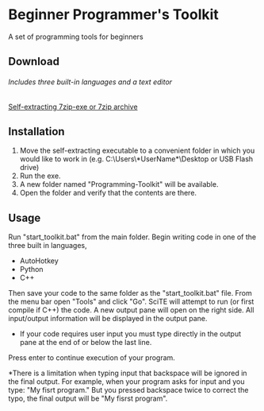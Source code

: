 # Beginner Programmer's Toolkit
A set of programming tools for beginners

## Download
###### Includes three built-in languages and a text editor
[Self-extracting 7zip-exe or 7zip archive](https://github.com/adabo/Beginner_Programmer-s_Toolkit/releases)

## Installation
1. Move the self-extracting executable to a convenient folder in which you would like to work in (e.g. C:\\Users\\\*UserName\*\\Desktop or USB Flash drive)
2. Run the exe.
3. A new folder named "Programming-Toolkit" will be available.
4. Open the folder and verify that the contents are there.

## Usage
Run "start\_toolkit.bat" from the main folder. Begin writing code in one of the three built in languages,

- AutoHotkey
- Python
- C++

Then save your code to the same folder as the "start\_toolkit.bat" file. From the menu bar open "Tools" and click "Go". SciTE will attempt to run (or first compile if C++) the code. A new output pane will open on the right side. All input/output information will be displayed in the output pane.

- If your code requires user input you must type directly in the output pane at the end of or below the last line. 


Press enter to continue execution of your program.

*There is a limitation when typing input that backspace will be ignored in the final output. For example, when your program asks for input and you type: "My fisrt program." But you pressed backspace twice to correct the typo, the final output will be "My fisrst program".
